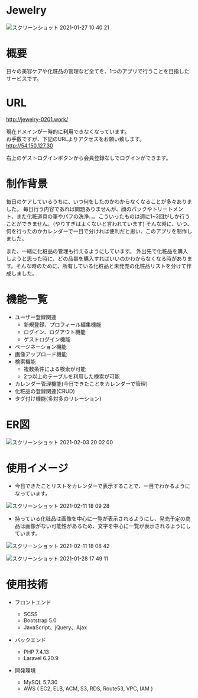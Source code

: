 # Jewelry

![スクリーンショット 2021-01-27 10 40 21](https://user-images.githubusercontent.com/73946510/106109674-255bfa80-618d-11eb-9155-039921faac02.png)

# 概要
日々の美容ケアや化粧品の管理など全てを、1つのアプリで行うことを目指したサービスです。

# URL
http://jewelry-0201.work/<br>

現在ドメインが一時的に利用できなくなっています。<br>
お手数ですが、下記のURLよりアクセスをお願い致します。<br>
http://54.150.127.30<br>

右上のゲストログインボタンから会員登録なしでログインができます。

# 制作背景
毎日のケアしているうちに、いつ何をしたのかわからなくなることが多々ありました。
毎日行う内容であれば問題ありませんが、顔のパックやトリートメント、また化粧道具の筆やパフの洗浄…。こういったものは週に1~3回がしか行うことができません。（やりすぎはよくないと言われています)
そんな時に、いつ、何を行ったのかカレンダーで一目で分ければ便利だと思い、このアプリを制作しました。

また、一緒に化粧品の管理も行えるようにしています。
外出先で化粧品を購入しようと思った時に、どの品番を購入すればいいのかわからなくなる時があります。そんな時のために、所有している化粧品と未発売の化粧品リストを分けて作成しました。

# 機能一覧
* ユーザー登録関連
    * 新規登録、プロフィール編集機能
    * ログイン、ログアウト機能
    * ゲストログイン機能   
* ページネーション機能
* 画像アップロード機能
* 検索機能
    * 複数条件による検索が可能
    * 2つ以上のテーブルを利用した検索が可能
* カレンダー管理機能(今日できたことをカレンダーで管理)
* 化粧品の登録関連(CRUD)
* タグ付け機能(多対多のリレーション)

# ER図
![スクリーンショット 2021-02-03 20 02 00](https://user-images.githubusercontent.com/73946510/106738113-e5988580-665a-11eb-9750-69f04e6b7ccc.png)

# 使用イメージ
* 今日できたことリストをカレンダーで表示することで、一目でわかるようになっています。

![スクリーンショット 2021-02-11 18 09 28](https://user-images.githubusercontent.com/73946510/107618442-ed78ab00-6c94-11eb-8066-19e0ce3209cd.png)


* 持っている化粧品は画像を中心に一覧が表示されるようにし、発売予定の商品は画像がない可能性があるため、文字を中心に一覧が表示されるようにしています。

![スクリーンショット 2021-02-11 18 08 42](https://user-images.githubusercontent.com/73946510/107618471-f6697c80-6c94-11eb-8091-f4ea67c9a717.png)

![スクリーンショット 2021-01-28 17 49 11](https://user-images.githubusercontent.com/73946510/106118767-ce0f5780-6197-11eb-9e87-3ad223d9a2f5.png)


# 使用技術
* フロントエンド
    * SCSS
    * Bootstrap 5.0
    * JavaScript、jQuery、Ajax
    
* バックエンド
    * PHP 7.4.13
    * Laravel 6.20.9

* 開発環境
    * MySQL 5.7.30
    * AWS ( EC2, ELB, ACM, S3, RDS, Route53, VPC, IAM )
